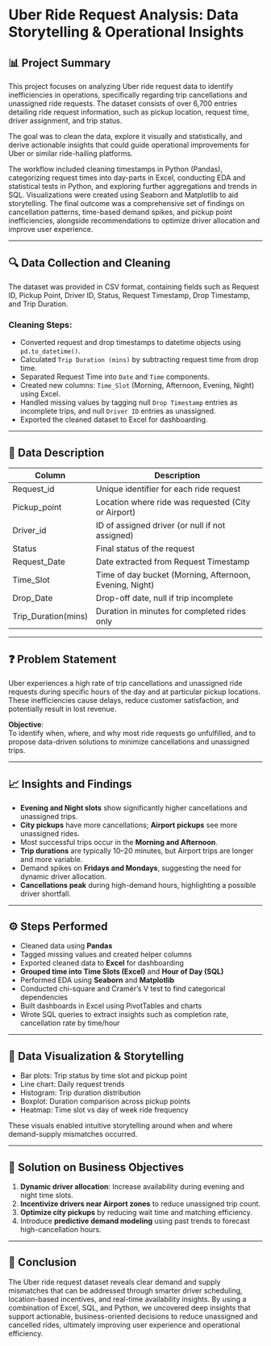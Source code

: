 # Uber Ride Request Analysis: Data Storytelling & Operational Insights

## 📊 Project Summary
This project focuses on analyzing Uber ride request data to identify inefficiencies in operations, specifically regarding trip cancellations and unassigned ride requests. The dataset consists of over 6,700 entries detailing ride request information, such as pickup location, request time, driver assignment, and trip status.

The goal was to clean the data, explore it visually and statistically, and derive actionable insights that could guide operational improvements for Uber or similar ride-hailing platforms.

The workflow included cleaning timestamps in Python (Pandas), categorizing request times into day-parts in Excel, conducting EDA and statistical tests in Python, and exploring further aggregations and trends in SQL. Visualizations were created using Seaborn and Matplotlib to aid storytelling. The final outcome was a comprehensive set of findings on cancellation patterns, time-based demand spikes, and pickup point inefficiencies, alongside recommendations to optimize driver allocation and improve user experience.

---

## 🔍 Data Collection and Cleaning
The dataset was provided in CSV format, containing fields such as Request ID, Pickup Point, Driver ID, Status, Request Timestamp, Drop Timestamp, and Trip Duration.

### Cleaning Steps:
- Converted request and drop timestamps to datetime objects using `pd.to_datetime()`.
- Calculated `Trip Duration (mins)` by subtracting request time from drop time.
- Separated Request Time into `Date` and `Time` components.
- Created new columns: `Time_Slot` (Morning, Afternoon, Evening, Night) using Excel.
- Handled missing values by tagging null `Drop Timestamp` entries as incomplete trips, and null `Driver ID` entries as unassigned.
- Exported the cleaned dataset to Excel for dashboarding.

---

## 📄 Data Description

| Column               | Description                                           |
|----------------------|-------------------------------------------------------|
| Request_id           | Unique identifier for each ride request              |
| Pickup_point         | Location where ride was requested (City or Airport)  |
| Driver_id            | ID of assigned driver (or null if not assigned)      |
| Status               | Final status of the request                          |
| Request_Date         | Date extracted from Request Timestamp                |
| Time_Slot            | Time of day bucket (Morning, Afternoon, Evening, Night) |
| Drop_Date            | Drop-off date, null if trip incomplete               |
| Trip_Duration(mins)  | Duration in minutes for completed rides only         |

---

## ❓ Problem Statement
Uber experiences a high rate of trip cancellations and unassigned ride requests during specific hours of the day and at particular pickup locations. These inefficiencies cause delays, reduce customer satisfaction, and potentially result in lost revenue.

**Objective**:  
To identify when, where, and why most ride requests go unfulfilled, and to propose data-driven solutions to minimize cancellations and unassigned trips.

---

## 📈 Insights and Findings
- **Evening and Night slots** show significantly higher cancellations and unassigned trips.
- **City pickups** have more cancellations; **Airport pickups** see more unassigned rides.
- Most successful trips occur in the **Morning and Afternoon**.
- **Trip durations** are typically 10–20 minutes, but Airport trips are longer and more variable.
- Demand spikes on **Fridays and Mondays**, suggesting the need for dynamic driver allocation.
- **Cancellations peak** during high-demand hours, highlighting a possible driver shortfall.

---

## ⚙️ Steps Performed
- Cleaned data using **Pandas**
- Tagged missing values and created helper columns
- Exported cleaned data to **Excel** for dashboarding
- **Grouped time into Time Slots (Excel)** and **Hour of Day (SQL)**
- Performed EDA using **Seaborn** and **Matplotlib**
- Conducted chi-square and Cramér’s V test to find categorical dependencies
- Built dashboards in Excel using PivotTables and charts
- Wrote SQL queries to extract insights such as completion rate, cancellation rate by time/hour

---

## 🧠 Data Visualization & Storytelling
- Bar plots: Trip status by time slot and pickup point
- Line chart: Daily request trends
- Histogram: Trip duration distribution
- Boxplot: Duration comparison across pickup points
- Heatmap: Time slot vs day of week ride frequency

These visuals enabled intuitive storytelling around when and where demand-supply mismatches occurred.

---

## 🏢 Solution on Business Objectives
1. **Dynamic driver allocation**: Increase availability during evening and night time slots.
2. **Incentivize drivers near Airport zones** to reduce unassigned trip count.
3. **Optimize city pickups** by reducing wait time and matching efficiency.
4. Introduce **predictive demand modeling** using past trends to forecast high-cancellation hours.

---

## 🚀 Conclusion
The Uber ride request dataset reveals clear demand and supply mismatches that can be addressed through smarter driver scheduling, location-based incentives, and real-time availability insights. By using a combination of Excel, SQL, and Python, we uncovered deep insights that support actionable, business-oriented decisions to reduce unassigned and cancelled rides, ultimately improving user experience and operational efficiency.
